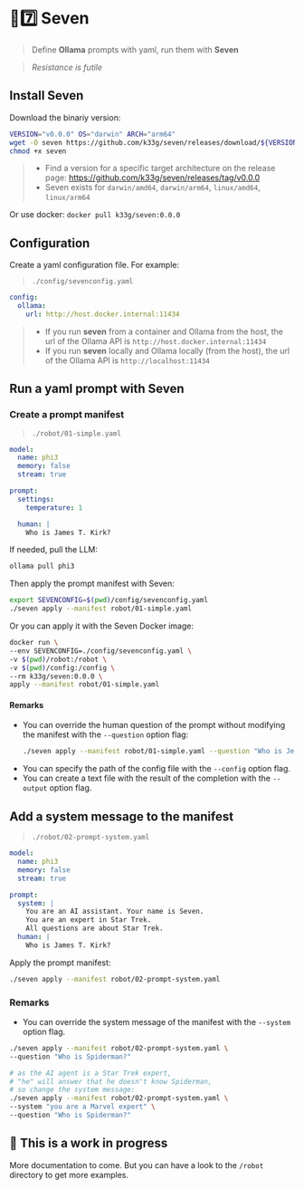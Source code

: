 # 🤖7️⃣ Seven
> Define **Ollama** prompts with yaml, run them with **Seven**

> *Resistance is futile*

## Install Seven

Download the binariy version:
```bash
VERSION="v0.0.0" OS="darwin" ARCH="arm64"
wget -O seven https://github.com/k33g/seven/releases/download/${VERSION}/seven-${OS}-${ARCH}
chmod +x seven
```
> - Find a version for a specific target architecture on the release page: https://github.com/k33g/seven/releases/tag/v0.0.0
> - Seven exists for `darwin/amd64`, `darwin/arm64`, `linux/amd64`, `linux/arm64`

Or use docker: `docker pull k33g/seven:0.0.0`

## Configuration

Create a yaml configuration file. For example:

> `./config/sevenconfig.yaml`
```yaml
config:
  ollama:
    url: http://host.docker.internal:11434
```
> - If you run **seven** from a container and Ollama from the host, the url of the Ollama API is `http://host.docker.internal:11434`
> - If you run **seven** locally and Ollama locally (from the host), the url of the Ollama API is `http://localhost:11434`


## Run a yaml prompt with Seven

### Create a prompt manifest

> `./robot/01-simple.yaml`
```yaml
model:
  name: phi3
  memory: false
  stream: true

prompt:
  settings:
    temperature: 1

  human: |
    Who is James T. Kirk?
```

If needed, pull the LLM:
```bash
ollama pull phi3
```

Then apply the prompt manifest with Seven:
```bash
export SEVENCONFIG=$(pwd)/config/sevenconfig.yaml
./seven apply --manifest robot/01-simple.yaml
```

Or you can apply it with the Seven Docker image:
```bash
docker run \
--env SEVENCONFIG=./config/sevenconfig.yaml \
-v $(pwd)/robot:/robot \
-v $(pwd)/config:/config \
--rm k33g/seven:0.0.0 \
apply --manifest robot/01-simple.yaml
```

#### Remarks

- You can override the human question of the prompt without modifying the  manifest with the `--question` option flag:
  ```bash
  ./seven apply --manifest robot/01-simple.yaml --question "Who is Jean-Luc Picard?"
  ```
- You can specify the path of the config file with the `--config` option flag.
- You can create a text file with the result of the completion with the `--output` option flag.

## Add a system message to the manifest

> `./robot/02-prompt-system.yaml`
```yaml
model:
  name: phi3
  memory: false
  stream: true

prompt:
  system: |
    You are an AI assistant. Your name is Seven. 
    You are an expert in Star Trek.
    All questions are about Star Trek.
  human: |
    Who is James T. Kirk?
```

Apply the prompt manifest:
```bash
./seven apply --manifest robot/02-prompt-system.yaml
```

### Remarks

- You can override the system message of the manifest with the `--system` option flag.

```bash
./seven apply --manifest robot/02-prompt-system.yaml \
--question "Who is Spiderman?"

# as the AI agent is a Star Trek expert, 
# "he" will answer that he doesn't know Spiderman, 
# so change the system message:
./seven apply --manifest robot/02-prompt-system.yaml \
--system "you are a Marvel expert" \
--question "Who is Spiderman?"
```

## 🚧 This is a work in progress

More documentation to come. But you can have a look to the `/robot` directory to get more examples.
